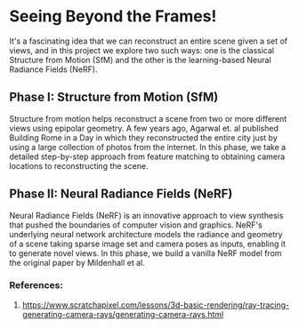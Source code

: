 # Seeing Beyond the Frames!
It's a fascinating idea that we can reconstruct an entire scene given a set of views, and in this project we explore two such ways: one is the classical Structure from Motion (SfM) and the other is the learning-based Neural Radiance Fields (NeRF).

## Phase I: Structure from Motion (SfM)
Structure from motion helps reconstruct a scene from two or more different views using epipolar geometry. A few years ago, Agarwal et. al published Building Rome in a Day in which they reconstructed the entire city just by using a large collection of photos from the internet. In this phase, we take a detailed step-by-step approach from feature matching to obtaining camera locations to reconstructing the scene.

## Phase II: Neural Radiance Fields (NeRF)
Neural Radiance Fields (NeRF) is an innovative approach to view synthesis that pushed the boundaries of computer vision and graphics. NeRF's underlying neural network architecture models the radiance and geometry of a scene taking sparse image set and camera poses as inputs, enabling it to generate novel views. In this phase, we build a vanilla NeRF model from the original paper by Mildenhall et al.


### References:
1. https://www.scratchapixel.com/lessons/3d-basic-rendering/ray-tracing-generating-camera-rays/generating-camera-rays.html